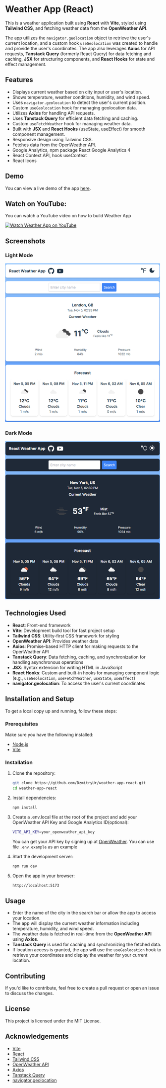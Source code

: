 # Weather App (React)

This is a weather application built using **React** with **Vite**, styled using **Tailwind CSS**, and fetching weather data from the **OpenWeather API**.

The app utilizes the `navigator.geolocation` object to retrieve the user's current location, and a custom hook `useGeolocation` was created to handle and provide the user's coordinates. The app also leverages **Axios** for API requests, **Tanstack Query** (formerly React Query) for data fetching and caching, **JSX** for structuring components, and **React Hooks** for state and effect management.

## Features

- Displays current weather based on city input or user's location.
- Shows temperature, weather conditions, humidity, and wind speed.
- Uses `navigator.geolocation` to detect the user's current position.
- Custom `useGeolocation` hook for managing geolocation data.
- Utilizes **Axios** for handling API requests.
- Uses **Tanstack Query** for efficient data fetching and caching.
- Custom `useFetchWeather` hook for managing weather data.
- Built with **JSX** and **React Hooks** (useState, useEffect) for smooth component management.
- Responsive design using Tailwind CSS.
- Fetches data from the OpenWeather API.
- Google Analytics, npm package React Google Analytics 4
- React Context API, hook useContext
- React Icons

## Demo

You can view a live demo of the app [here](https://dzmitryur.github.io/weather-app-react/).

## Watch on YouTube:

You can watch a YouTube video on how to build Weather App

<div align="left">
      <a href="https://youtu.be/rJqAmxqKNiw">
         <img src="https://img.youtube.com/vi/rJqAmxqKNiw/0.jpg" alt="Watch Weather App on YouTube">
      </a>
</div>

## Screenshots

### Light Mode

<img src="./assets/Screenshot-Weather-App.png" alt="Screenshot of the Weather App" width="500"/>

### Dark Mode

<img src="./assets/Screenshot-Weather-App-NewYork.png" alt="Screenshot of the Weather App" width="500"/>

## Technologies Used

- **React**: Front-end framework
- **Vite**: Development build tool for fast project setup
- **Tailwind CSS**: Utility-first CSS framework for styling
- **OpenWeather API**: Provides weather data
- **Axios**: Promise-based HTTP client for making requests to the OpenWeather API
- **Tanstack Query**: Data fetching, caching, and synchronization for handling asynchronous operations
- **JSX**: Syntax extension for writing HTML in JavaScript
- **React Hooks**: Custom and built-in hooks for managing component logic (e.g., `useGeolocation`, `useFetchWeather`, `useState`, `useEffect`)
- **navigator.geolocation**: To access the user's current coordinates

## Installation and Setup

To get a local copy up and running, follow these steps:

### Prerequisites

Make sure you have the following installed:

- [Node.js](https://nodejs.org/)
- [Vite](https://vitejs.dev/)

### Installation

1. Clone the repository:

   ```bash
   git clone https://github.com/DzmitryUr/weather-app-react.git
   cd weather-app-react
   ```

2. Install dependencies:

   ```bash
   npm install
   ```

3. Create a .env.local file at the root of the project and add your OpenWeather API Key and Google Analytics ID(optional):

   ```bash
   VITE_API_KEY=your_openweather_api_key
   ```

   You can get your API key by signing up at [OpenWeather](https://openweathermap.org/).
   You can use file `.env.example` as an example

4. Start the development server:

   ```bash
   npm run dev
   ```

5. Open the app in your browser:

   ```bash
   http://localhost:5173
   ```

## Usage

- Enter the name of the city in the search bar or allow the app to access your location.
- The app will display the current weather information including temperature, humidity, and wind speed.
- The weather data is fetched in real-time from the **OpenWeather API** using **Axios**.
- **Tanstack Query** is used for caching and synchronizing the fetched data.
- If location access is granted, the app will use the `useGeolocation` hook to retrieve your coordinates and display the weather for your current location.

## Contributing

If you'd like to contribute, feel free to create a pull request or open an issue to discuss the changes.

## License

This project is licensed under the MIT License.

## Acknowledgements

- [Vite](https://vitejs.dev/)
- [React](https://reactjs.org/)
- [Tailwind CSS](https://tailwindcss.com/)
- [OpenWeather API](https://openweathermap.org/)
- [Axios](https://axios-http.com/)
- [Tanstack Query](https://tanstack.com/query/latest)
- [navigator.geolocation](https://developer.mozilla.org/en-US/docs/Web/API/Geolocation_API)
